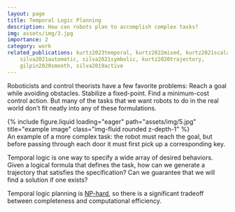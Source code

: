 ```yaml
---
layout: page
title: Temporal Logic Planning
description: How can robots plan to accomplish complex tasks?
img: assets/img/3.jpg
importance: 2
category: work
related_publications: kurtz2023temporal, kurtz2022mixed, kurtz2021scalable,
    silva2021automatic, silva2021symbolic, kurtz2020trajectory,
    gilpin2020smooth, silva2019active
---
```


Roboticists and control theorists have a few favorite problems: Reach a goal
while avoiding obstacles. Stabilize a fixed-point. Find
a minimum-cost control action. But
many of the tasks that we want robots to do in the real world don't fit 
neatly into any of these formulations. 

<div class="row">
    <div class="col-sm mt-3 mt-md-0">
        {% include figure.liquid loading="eager" path="assets/img/5.jpg" title="example image" class="img-fluid rounded z-depth-1" %}
    </div>
</div>
<div class="caption">
    An example of a more complex task: the robot must reach the goal, but before
    passing through each door it must first pick up a corresponding key. 
</div>

Temporal logic is one way to specify a wide array of desired behaviors. 
Given a logical formula that defines the task, how can we generate a trajectory 
that satisfies the specification? Can we guarantee that we will find
a solution if one exists? 

Temporal logic planning is 
[NP-hard](https://en.wikipedia.org/wiki/NP-hardness), so there is a
significant tradeoff between completeness and computational efficiency. 


